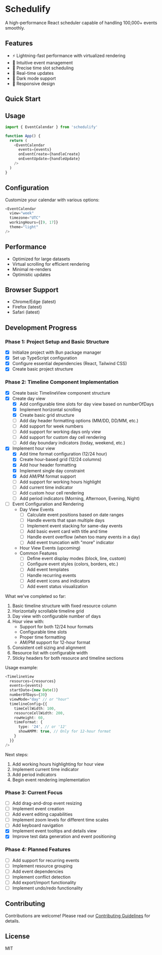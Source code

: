 # Schedulify

A high-performance React scheduler capable of handling 100,000+ events smoothly.

## Features
- ⚡️ Lightning-fast performance with virtualized rendering
- 📅 Intuitive event management
- 🎯 Precise time slot scheduling
- 🔄 Real-time updates
- 🌙 Dark mode support
- 📱 Responsive design

## Quick Start  

## Usage
```typescript
import { EventCalendar } from 'schedulify'

function App() {
  return (
    <EventCalendar
      events={events}
      onEventCreate={handleCreate}
      onEventUpdate={handleUpdate}
    />
  )
}
```

## Configuration
Customize your calendar with various options:
```typescript
<EventCalendar
  view="week"
  timezone="UTC"
  workingHours={[9, 17]}
  theme="light"
/>
```

## Performance
- Optimized for large datasets
- Virtual scrolling for efficient rendering
- Minimal re-renders
- Optimistic updates

## Browser Support
- Chrome/Edge (latest)
- Firefox (latest)
- Safari (latest)

## Development Progress

### Phase 1: Project Setup and Basic Structure
- [x] Initialize project with Bun package manager
- [x] Set up TypeScript configuration
- [x] Configure essential dependencies (React, Tailwind CSS)
- [x] Create basic project structure

### Phase 2: Timeline Component Implementation
- [x] Create basic TimelineView component structure
- [x] Create day view
  - [x] Add configurable time slots for day view based on numberOfDays
  - [x] Implement horizontal scrolling
  - [x] Create basic grid structure
  - [ ] Add day header formatting options (MM/DD, DD/MM, etc.)
  - [ ] Add support for week numbers
  - [ ] Add support for working days only view
  - [ ] Add support for custom day cell rendering
  - [ ] Add day boundary indicators (today, weekend, etc.)
- [x] Implement hour view
  - [x] Add time format configuration (12/24 hour)
  - [x] Create hour-based grid (12/24 columns)
  - [x] Add hour header formatting
  - [x] Implement single day constraint
  - [x] Add AM/PM format support
  - [ ] Add support for working hours highlight
  - [ ] Add current time indicator
  - [ ] Add custom hour cell rendering
  - [ ] Add period indicators (Morning, Afternoon, Evening, Night)
- [ ] Event Configuration and Rendering
  - Day View Events
    - [ ] Calculate event positions based on date ranges
    - [ ] Handle events that span multiple days
    - [ ] Implement event stacking for same-day events
    - [ ] Add basic event card with title and time
    - [ ] Handle event overflow (when too many events in a day)
    - [ ] Add event truncation with "more" indicator
  - Hour View Events (upcoming)
  - Common Features
    - [ ] Define event display modes (block, line, custom)
    - [ ] Configure event styles (colors, borders, etc.)
    - [ ] Add event templates
    - [ ] Handle recurring events
    - [ ] Add event icons and indicators
    - [ ] Add event status visualization

What we've completed so far:
1. Basic timeline structure with fixed resource column
2. Horizontally scrollable timeline grid
3. Day view with configurable number of days
4. Hour view with:
   - Support for both 12/24 hour formats
   - Configurable time slots
   - Proper time formatting
   - AM/PM support for 12-hour format
5. Consistent cell sizing and alignment
6. Resource list with configurable width
7. Sticky headers for both resource and timeline sections

Usage example:
```typescript
<TimelineView
  resources={resources}
  events={events}
  startDate={new Date()}
  numberOfDays={30}
  viewMode="day" // or "hour"
  timelineConfig={{
    timeCellWidth: 100,
    resourceCellWidth: 200,
    rowHeight: 60,
    timeFormat: {
      type: '24', // or '12'
      showAMPM: true, // Only for 12-hour format
    }
  }}
/>
```

Next steps:
1. Add working hours highlighting for hour view
2. Implement current time indicator
3. Add period indicators
4. Begin event rendering implementation

### Phase 3: Current Focus
- [ ] Add drag-and-drop event resizing
- [ ] Implement event creation
- [ ] Add event editing capabilities
- [ ] Implement zoom levels for different time scales
- [ ] Add keyboard navigation
- [x] Implement event tooltips and details view
- [x] Improve test data generation and event positioning

### Phase 4: Planned Features
- [ ] Add support for recurring events
- [ ] Implement resource grouping
- [ ] Add event dependencies
- [ ] Implement conflict detection
- [ ] Add export/import functionality
- [ ] Implement undo/redo functionality

## Contributing
Contributions are welcome! Please read our [Contributing Guidelines](CONTRIBUTING.md) for details.

## License
MIT
